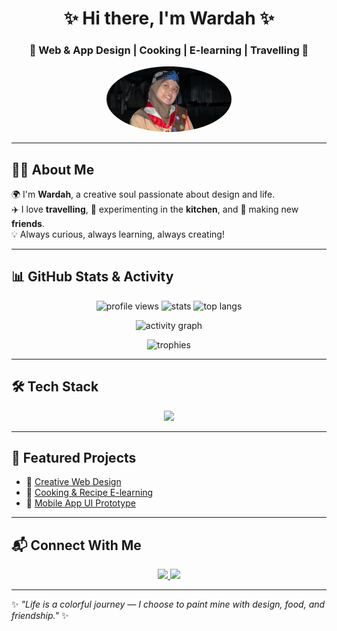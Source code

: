 <!-- Animated Header -->
<h1 align="center">✨ Hi there, I'm Wardah ✨</h1>
<h3 align="center">🌸 Web & App Design | Cooking | E-learning | Travelling 🌸</h3>

<!-- Profile Picture -->
<p align="center">
  <img src="wardah.jpg" alt="Wardah" width="200" style="border-radius:50%;"/>
</p>

---

## 👩‍💻 About Me  
🌍 I'm **Wardah**, a creative soul passionate about design and life.  
✈️ I love **travelling**, 🍳 experimenting in the **kitchen**, and 🤝 making new **friends**.  
💡 Always curious, always learning, always creating!  

---

## 📊 GitHub Stats & Activity  

<p align="center">
  <!-- Profile Views -->
  <img src="https://komarev.com/ghpvc/?username=wardahnur&label=Profile%20Visitors&color=ff69b4&style=flat" alt="profile views"/>

  <!-- Stats Card -->
  <img src="https://github-readme-stats.vercel.app/api?username=wardahnur&show_icons=true&theme=radical" alt="stats" height="150"/>
  
  <!-- Top Languages -->
  <img src="https://github-readme-stats.vercel.app/api/top-langs/?username=wardahnur&layout=compact&theme=radical" alt="top langs" height="150"/>
</p>

<p align="center">
  <!-- Contribution Graph -->
  <img src="https://github-readme-activity-graph.vercel.app/graph?username=wardahnur&bg_color=fffaf0&color=8b5e3c&line=d2b48c&point=ff69b4&area=true&hide_border=true" alt="activity graph"/>
</p>

<p align="center">
  <!-- Trophies -->
  <img src="https://github-profile-trophy.vercel.app/?username=wardahnur&theme=juicyfresh&no-frame=true&row=1&column=6" alt="trophies"/>
</p>

---

## 🛠️ Tech Stack  
<p align="center">
  <img src="https://skillicons.dev/icons?i=html,css,js,react,figma,python,java,github" />
</p>

---

## 🚀 Featured Projects  
- 🌟 [Creative Web Design](https://github.com/wardahnur)  
- 🍰 [Cooking & Recipe E-learning](https://github.com/wardahnur)  
- 📱 [Mobile App UI Prototype](https://github.com/wardahnur)  

---

## 📬 Connect With Me  
<p align="center">
  <a href="https://instagram.com/wuardeah_" target="_blank">
    <img src="https://img.shields.io/badge/Instagram-%23E4405F.svg?&style=for-the-badge&logo=instagram&logoColor=white" />
  </a>
  <a href="https://github.com/wardahnur" target="_blank">
    <img src="https://img.shields.io/badge/GitHub-%2312100E.svg?&style=for-the-badge&logo=github&logoColor=white" />
  </a>
</p>

---

✨ *"Life is a colorful journey — I choose to paint mine with design, food, and friendship."* ✨
